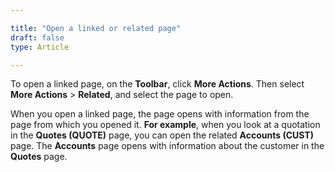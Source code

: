 ```yaml
---

title: "Open a linked or related page"
draft: false
type: Article

---
```


To open a linked page, on the **Toolbar**, click **More Actions**. Then select **More Actions** > **Related**, and select the page to open.

When you open a linked page, the page opens with information from the page from which you opened it. **For example**, when you look at a quotation in the **Quotes (QUOTE)** page, you can open the related **Accounts (CUST)** page. The **Accounts** page opens with information about the customer in the **Quotes** page.



​